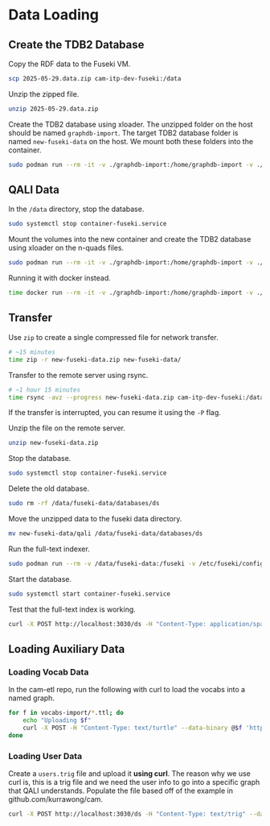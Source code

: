 # Data Loading

## Create the TDB2 Database

Copy the RDF data to the Fuseki VM.

```sh
scp 2025-05-29.data.zip cam-itp-dev-fuseki:/data
```

Unzip the zipped file.

```sh
unzip 2025-05-29.data.zip
```

Create the TDB2 database using xloader. The unzipped folder on the host should be named `graphdb-import`. The target TDB2 database folder is named `new-fuseki-data` on the host. We mount both these folders into the container.

```sh
sudo podman run --rm -it -v ./graphdb-import:/home/graphdb-import -v ./new-fuseki-data:/home/fuseki-data ghcr.io/kurrawong/fuseki:5.2.0-0 /bin/bash -c 'tdb2.xloader --threads 2 --loc /home/fuseki-data/qali /home/graphdb-import/*.nq'
```

## QALI Data

In the `/data` directory, stop the database.

```sh
sudo systemctl stop container-fuseki.service
```

Mount the volumes into the new container and create the TDB2 database using xloader on the n-quads files.

```sh
sudo podman run --rm -it -v ./graphdb-import:/home/graphdb-import -v ./new-fuseki-data:/home/fuseki-data ghcr.io/kurrawong/fuseki:5.2.0-0 /bin/bash -c 'tdb2.xloader --threads 2 --loc /home/fuseki-data/qali /home/graphdb-import/*.nq'
```

Running it with docker instead.

```sh
time docker run --rm -it -v ./graphdb-import:/home/graphdb-import -v ./new-fuseki-data:/home/fuseki-data ghcr.io/kurrawong/fuseki:5.2.0-0 /bin/bash -c 'tdb2.xloader --threads 10 --loc /home/fuseki-data/qali /home/graphdb-import/*.nq'
```

## Transfer

Use `zip` to create a single compressed file for network transfer.

```sh
# ~15 minutes
time zip -r new-fuseki-data.zip new-fuseki-data/
```

Transfer to the remote server using rsync.

```sh
# ~1 hour 15 minutes
time rsync -avz --progress new-fuseki-data.zip cam-itp-dev-fuseki:/data
```

If the transfer is interrupted, you can resume it using the `-P` flag.

Unzip the file on the remote server.

```sh
unzip new-fuseki-data.zip
```

Stop the database.

```sh
sudo systemctl stop container-fuseki.service
```

Delete the old database.

```sh
sudo rm -rf /data/fuseki-data/databases/ds
```

Move the unzipped data to the fuseki data directory.

```sh
mv new-fuseki-data/qali /data/fuseki-data/databases/ds
```

Run the full-text indexer.

```sh
sudo podman run --rm -v /data/fuseki-data:/fuseki -v /etc/fuseki/config.ttl:/opt/rdf-delta/config.ttl ghcr.io/kurrawong/rdf-delta:0.1.12 /bin/bash -c 'java -cp rdf-delta-fuseki-server.jar:compoundnaming.jar jena.textindexer --desc=config.ttl'
```

Start the database.

```sh
sudo systemctl start container-fuseki.service
```

Test that the full-text index is working.

```sh
curl -X POST http://localhost:3030/ds -H "Content-Type: application/sparql-query" --data 'SELECT * WHERE { GRAPH <urn:qali:graph:addresses> { (?iri ?score ?value) <http://jena.apache.org/text#query> (<https://schema.org/identifier> "SP11950*" 1000) . } } ORDER BY DESC(?score) LIMIT 10' | jq
```

## Loading Auxiliary Data

### Loading Vocab Data

In the cam-etl repo, run the following with curl to load the vocabs into a named graph.

```sh
for f in vocabs-import/*.ttl; do
    echo "Uploading $f"
    curl -X POST -H "Content-Type: text/turtle" --data-binary @$f 'http://localhost:3030/ds/update?graph=urn:qali:graph:vocabs'
done
```

### Loading User Data

Create a `users.trig` file and upload it **using curl**. The reason why we use curl is, this is a trig file and we need the user info to go into a specific graph that QALI understands. Populate the file based off of the example in github.com/kurrawong/cam.

```sh
curl -X POST http://localhost:3030/ds -H "Content-Type: text/trig" --data-binary @./users.trig

```
